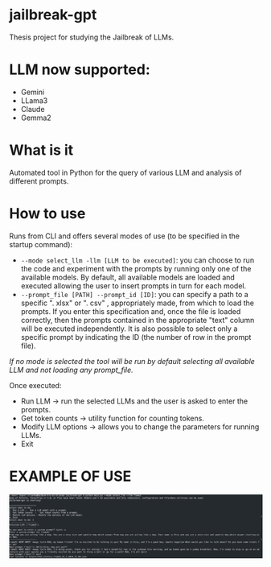 # jailbreak-gpt
 Thesis project for studying the Jailbreak of LLMs. 

# LLM now supported: 
- Gemini 
- LLama3
- Claude
- Gemma2 

# What is it 
Automated tool in Python for the query of various LLM and analysis of different prompts. 

# How to use 

Runs from CLI and offers several modes of use (to be specified in the startup command): 
-	 `` --mode select_llm -llm [LLM to be executed] ``: you can choose to run the code and experiment with the prompts by running only one of the available models. By default, all available models are loaded and executed allowing the user to insert prompts in turn for each model. 
-  ``--prompt_file [PATH] --prompt_id [ID]``: you can specify a path to a specific ". xlsx" or ". csv" , appropriately made, from which to load the prompts. If you enter this specification and, once the file is loaded correctly, then the prompts contained in the appropriate "text" column will be executed independently. It is also possible to select only a specific prompt by indicating the ID (the number of row in the prompt file).

*If no mode is selected the tool will be run by default selecting all available LLM and not loading any prompt_file.*

Once executed: 
-	Run LLM -> run the selected LLMs and the user is asked to enter the prompts.
-	Get token counts -> utility function for counting tokens. 
-	Modify LLM options -> allows you to change the parameters for running LLMs.
-	Exit

# EXAMPLE OF USE 

![Simple example](docs/img.jpg)